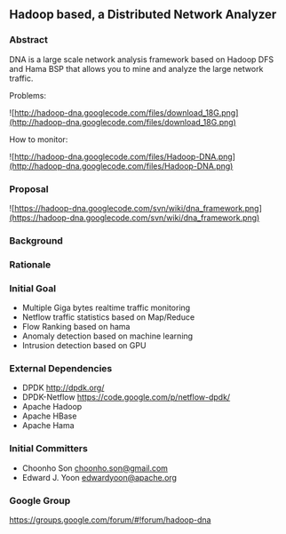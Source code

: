 ## Hadoop based, a Distributed Network Analyzer ##

### Abstract ###

DNA is a large scale network analysis framework based on Hadoop DFS and Hama BSP that allows you to mine and analyze the large network traffic.

Problems:

![http://hadoop-dna.googlecode.com/files/download_18G.png](http://hadoop-dna.googlecode.com/files/download_18G.png)

How to monitor:

![http://hadoop-dna.googlecode.com/files/Hadoop-DNA.png](http://hadoop-dna.googlecode.com/files/Hadoop-DNA.png)

### Proposal ###
![https://hadoop-dna.googlecode.com/svn/wiki/dna_framework.png](https://hadoop-dna.googlecode.com/svn/wiki/dna_framework.png)

### Background ###

### Rationale ###

### Initial Goal ###

  * Multiple Giga bytes realtime traffic monitoring
  * Netflow traffic statistics based on Map/Reduce
  * Flow Ranking based on hama
  * Anomaly detection based on machine learning
  * Intrusion detection based on GPU

### External Dependencies ###

  * DPDK http://dpdk.org/
  * DPDK-Netflow https://code.google.com/p/netflow-dpdk/
  * Apache Hadoop
  * Apache HBase
  * Apache Hama

### Initial Committers ###

  * Choonho Son <choonho.son@gmail.com>
  * Edward J. Yoon <edwardyoon@apache.org>

### Google Group ###
https://groups.google.com/forum/#!forum/hadoop-dna